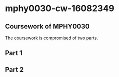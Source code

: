 # mphy0030-cw-16082349
## Coursework of MPHY0030

The coursework is compromised of two parts.

## Part 1

## Part 2
